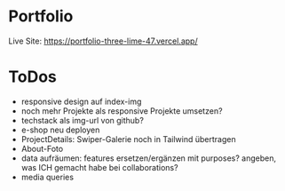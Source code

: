 # Portfolio

Live Site: https://portfolio-three-lime-47.vercel.app/

# ToDos

- responsive design auf index-img
- noch mehr Projekte als responsive Projekte umsetzen?
- techstack als img-url von github?
- e-shop neu deployen
- ProjectDetails: Swiper-Galerie noch in Tailwind übertragen
- About-Foto
- data aufräumen: features ersetzen/ergänzen mit purposes? angeben, was ICH gemacht habe bei collaborations?
- media queries
